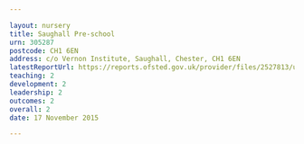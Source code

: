 ```yaml
---

layout: nursery
title: Saughall Pre-school
urn: 305287
postcode: CH1 6EN
address: c/o Vernon Institute, Saughall, Chester, CH1 6EN
latestReportUrl: https://reports.ofsted.gov.uk/provider/files/2527813/urn/305287.pdf
teaching: 2
development: 2
leadership: 2
outcomes: 2
overall: 2
date: 17 November 2015

---
```

